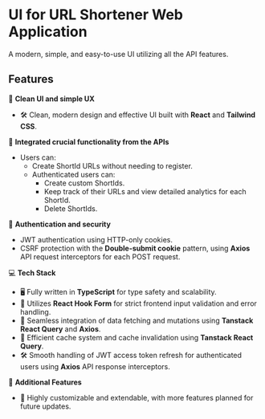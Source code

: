 # UI for URL Shortener Web Application

A modern, simple, and easy-to-use UI utilizing all the API features.

## Features

🎨 **Clean UI and simple UX**
- 🛠 Clean, modern design and effective UI built with **React** and **Tailwind CSS**.

🛒 **Integrated crucial functionality from the APIs**
- Users can:
  - Create ShortId URLs without needing to register.
  - Authenticated users can:
    - Create custom ShortIds.
    - Keep track of their URLs and view detailed analytics for each ShortId.
    - Delete ShortIds.

🔐 **Authentication and security**
- JWT authentication using HTTP-only cookies.
- CSRF protection with the **Double-submit cookie** pattern, using **Axios** API request interceptors for each POST request.

💻 **Tech Stack**
- 🖥 Fully written in **TypeScript** for type safety and scalability.
- 📜 Utilizes **React Hook Form** for strict frontend input validation and error handling.
- 📁 Seamless integration of data fetching and mutations using **Tanstack React Query** and **Axios**.
- 🚀 Efficient cache system and cache invalidation using **Tanstack React Query**.
- 🛠 Smooth handling of JWT access token refresh for authenticated users using **Axios** API response interceptors.

🎁 **Additional Features**
- 🔄 Highly customizable and extendable, with more features planned for future updates.

